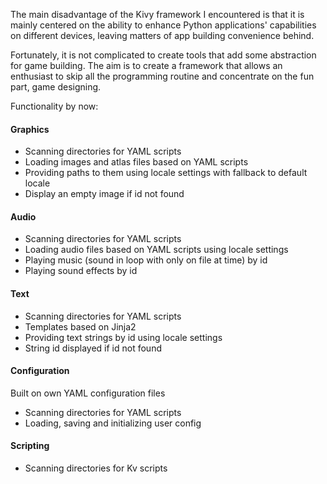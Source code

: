 The main disadvantage of the Kivy framework I encountered is that it is mainly centered on the ability to enhance Python applications' capabilities on different devices, leaving matters of app building convenience behind.

Fortunately, it is not complicated to create tools that add some abstraction for game building. The aim is to create a framework that allows an enthusiast to skip all the programming routine and concentrate on the fun part, game designing.

Functionality by now:
#### Graphics
* Scanning directories for YAML scripts
* Loading images and atlas files based on YAML scripts
* Providing paths to them using locale settings with fallback to default locale
* Display an empty image if id not found

#### Audio
* Scanning directories for YAML scripts
* Loading audio files based on YAML scripts using locale settings
* Playing music (sound in loop with only on file at time) by id
* Playing sound effects by id

#### Text
* Scanning directories for YAML scripts
* Templates based on Jinja2
* Providing text strings by id using locale settings
* String id displayed if id not found

#### Configuration
Built on own YAML configuration files

* Scanning directories for YAML scripts
* Loading, saving and initializing user config

#### Scripting
* Scanning directories for Kv scripts